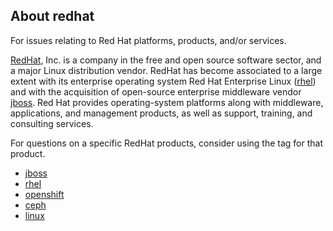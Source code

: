## About redhat

For issues relating to Red Hat platforms, products, and/or services.

[RedHat](http://www.redhat.com/en), Inc. is a company in the free and open source software sector, and a major Linux distribution vendor. RedHat has become associated to a large extent with its enterprise operating system Red Hat Enterprise Linux ([rhel](http://stackoverflow.com/questions/tagged/rhel "show questions tagged 'rhel'")) and with the acquisition of open-source enterprise middleware vendor [jboss](http://stackoverflow.com/questions/tagged/jboss "show questions tagged 'jboss'"). Red Hat provides operating-system platforms along with middleware, applications, and management products, as well as support, training, and consulting services.

For questions on a specific RedHat products, consider using the tag for that product.

*   [jboss](http://stackoverflow.com/questions/tagged/jboss "show questions tagged 'jboss'")
*   [rhel](http://stackoverflow.com/questions/tagged/rhel "show questions tagged 'rhel'")
*   [openshift](http://stackoverflow.com/questions/tagged/openshift "show questions tagged 'openshift'")
*   [ceph](http://stackoverflow.com/questions/tagged/ceph "show questions tagged 'ceph'")
*   [linux](http://stackoverflow.com/questions/tagged/linux "show questions tagged 'linux'")